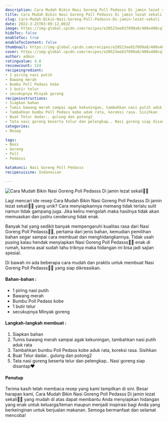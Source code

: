 ```yaml
---
description: Cara Mudah Bikin Nasi Goreng Poll Pedasss Di jamin lezat sekali"
title: Cara Mudah Bikin Nasi Goreng Poll Pedasss Di jamin lezat sekali
slug: Cara-Mudah-Bikin-Nasi-Goreng-Poll-Pedasss-Di-jamin-lezat-sekali
date: 2022-3-25T03:09:12.063Z
image: https://img-global.cpcdn.com/recipes/e20523ee81f099a0/400x400cq70/photo.jpg
hideToc: false
enableToc: true
enableTocContent: false
thumbnail: https://img-global.cpcdn.com/recipes/e20523ee81f099a0/400x400cq70/photo.jpg
cover: https://img-global.cpcdn.com/recipes/e20523ee81f099a0/400x400cq70/photo.jpg
author: admin
ratingvalue: 4.8
reviewcount: 124
recipeingredient:
- 1 piring nasi putih
- Bawang merah
- Bumbu Poll Pedass kobe
- 1 butir telur
- secukupnya Minyak goreng
recipeinstructions:
- Siapkan bahan
- Tumis bawang merah sampai agak kekuningan, tambahkan nasi putih aduk rata
- Tambahkan bumbu Poll Pedass kobe aduk rata, koreksi rasa. Sisihkan
- Buat Telur dadar.. gulung dan potong2
- Tata nasi goreng beserta telur dan pelengkap.. Nasi goreng siap disantap❤️
categories:
- Resep

tags:
- Nasi
- Goreng
- Poll
- Pedasss

katakunci: Nasi Goreng Poll Pedasss
recipecuisine: Indonesian

---
```


![Cara Mudah Bikin Nasi Goreng Poll Pedasss Di jamin lezat sekali👩‍🍳](https://img-global.cpcdn.com/recipes/e20523ee81f099a0/400x400cq70/photo.jpg)

Lagi mencari ide resep Cara Mudah Bikin Nasi Goreng Poll Pedasss Di jamin lezat sekali👩‍🍳 yang unik? Cara menyiapkannya memang tidak terlalu sulit namun tidak gampang juga. Jika keliru mengolah maka hasilnya tidak akan memuaskan dan justru cenderung tidak enak.

Banyak hal yang sedikit banyak mempengaruhi kualitas rasa dari Nasi Goreng Poll Pedasss👩‍🍳, pertama dari jenis bahan, kemudian pemilihan bahan segar sampai cara membuat dan menghidangkannya. Tidak usah pusing kalau hendak menyiapkan Nasi Goreng Poll Pedasss👩‍🍳 enak di rumah, karena asal sudah tahu triknya maka hidangan ini bisa jadi sajian spesial.

Di bawah ini ada beberapa cara mudah dan praktis untuk membuat Nasi Goreng Poll Pedasss👩‍🍳 yang siap dikreasikan.

<!--inarticleads1-->

#### Bahan-bahan :

- 1 piring nasi putih
- Bawang merah
- Bumbu Poll Pedass kobe
- 1 butir telur
- secukupnya Minyak goreng

<!--inarticleads2-->

#### Langkah-langkah membuat :

1. Siapkan bahan
1. Tumis bawang merah sampai agak kekuningan, tambahkan nasi putih aduk rata
1. Tambahkan bumbu Poll Pedass kobe aduk rata, koreksi rasa. Sisihkan
1. Buat Telur dadar.. gulung dan potong2
1. Tata nasi goreng beserta telur dan pelengkap.. Nasi goreng siap disantap❤️

#### Penutup

Terima kasih telah membaca resep yang kami tampilkan di sini. Besar harapan kami, Cara Mudah Bikin Nasi Goreng Poll Pedasss Di jamin lezat sekali👩‍🍳 yang mudah di atas dapat membantu Anda menyiapkan hidangan yang enak untuk keluarga/teman maupun menjadi inspirasi bagi Anda yang berkeinginan untuk berjualan makanan. Semoga bermanfaat dan selamat mencoba!